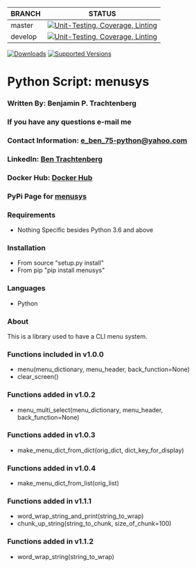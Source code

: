 | BRANCH | STATUS |
|---|---|
| master | [![Unit-Testing, Coverage, Linting](https://github.com/btr1975/menusys/actions/workflows/test-coverage-lint.yml/badge.svg?branch=master)](https://github.com/btr1975/menusys/actions/workflows/test-coverage-lint.yml) |
| develop | [![Unit-Testing, Coverage, Linting](https://github.com/btr1975/menusys/actions/workflows/test-coverage-lint.yml/badge.svg?branch=develop)](https://github.com/btr1975/menusys/actions/workflows/test-coverage-lint.yml) |

[![Downloads](https://pepy.tech/badge/menusys)](https://pepy.tech/project/menusys)
[![Supported Versions](https://img.shields.io/pypi/pyversions/menusys.svg)](https://pypi.org/project/menusys)

# Python Script: menusys

### Written By: Benjamin P. Trachtenberg
### If you have any questions e-mail me

### Contact Information:  e_ben_75-python@yahoo.com

### LinkedIn: [Ben Trachtenberg](https://www.linkedin.com/in/ben-trachtenberg-3a78496)
### Docker Hub: [Docker Hub](https://hub.docker.com/r/btr1975)
### PyPi Page for [menusys](https://pypi.python.org/pypi/menusys)

### Requirements

* Nothing Specific besides Python 3.6 and above

### Installation

* From source "setup.py install"
* From pip "pip install menusys"

### Languages

* Python

### About

This is a library used to have a CLI menu system.

### Functions included in v1.0.0

* menu(menu_dictionary, menu_header, back_function=None)
* clear_screen()

### Functions added in v1.0.2

* menu_multi_select(menu_dictionary, menu_header, back_function=None)

### Functions added in v1.0.3

* make_menu_dict_from_dict(orig_dict, dict_key_for_display)

### Functions added in v1.0.4

* make_menu_dict_from_list(orig_list)

### Functions added in v1.1.1
* word_wrap_string_and_print(string_to_wrap)
* chunk_up_string(string_to_chunk, size_of_chunk=100)

### Functions added in v1.1.2
* word_wrap_string(string_to_wrap)
